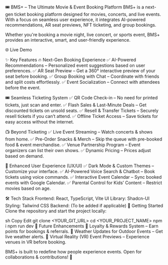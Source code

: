 🎟 BMS+ – The Ultimate Movie & Event Booking Platform
BMS+ is a next-gen ticket booking platform designed for movies, concerts, and live events. With a focus on seamless user experience, it integrates AI-powered recommendations, AR seat previews, NFT ticketing, and group bookings.

Whether you're booking a movie night, live concert, or sports event, BMS+ provides an interactive, smart, and user-friendly experience.

🌐 Live Demo

✨ Key Features
🔥 Next-Gen Booking Experience
✅ AI-Powered Recommendations – Personalized event suggestions based on user preferences.
✅ AR Seat Preview – Get a 360° interactive preview of your seat before booking.
✅ Group Booking with Chat – Coordinate with friends and split costs effortlessly.
✅ Event Socialization – Connect with attendees before the event.

🎟 Seamless Ticketing System
✅ QR Code Check-in – No need for printed tickets, just scan and enter.
✅ Flash Sales & Last-Minute Deals – Get discounted tickets on unsold seats.
✅ Resell & Transfer Tickets – Securely resell tickets if you can’t attend.
✅ Offline Ticket Access – Save tickets for easy access without the internet.

📺 Beyond Ticketing
✅ Live Event Streaming – Watch concerts & shows from home.
✅ Pre-Order Snacks & Merch – Skip the queue with pre-booked food & event merchandise.
✅ Venue Partnership Program – Event organizers can list their own shows.
✅ Dynamic Pricing – Prices adjust based on demand.

🌟 Enhanced User Experience (UX/UI)
✅ Dark Mode & Custom Themes – Customize your interface.
✅ AI-Powered Voice Search & Chatbot – Book tickets using voice commands.
✅ Interactive Event Calendar – Sync booked events with Google Calendar.
✅ Parental Control for Kids’ Content – Restrict movies based on age.

🛠 Tech Stack
Frontend: React, TypeScript, Vite
UI Library: Shadcn-UI
Styling: Tailwind CSS
Backend: (To be added if applicable)
🚀 Getting Started
Clone the repository and start the project locally:

sh
Copy
Edit
git clone <YOUR_GIT_URL>
cd <YOUR_PROJECT_NAME>
npm i
npm run dev
📌 Future Enhancements
🔹 Loyalty & Rewards System – Earn points for bookings & referrals.
🔹 Weather Updates for Outdoor Events – Get live weather alerts.
🔹 Virtual Reality (VR) Event Previews – Experience venues in VR before booking.

BMS+ is built to redefine how people experience events. Open for collaborations & contributions! 🚀
